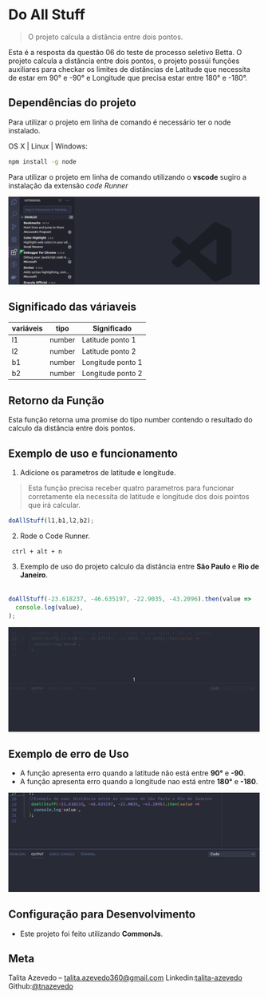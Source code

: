 # Do All Stuff
> O projeto calcula a distância entre dois pontos.


Esta é a resposta da questão 06 do teste de processo seletivo Betta. O projeto calcula a distância entre dois pontos, o projeto possúi funções auxiliares para checkar os limites de distâncias de Latitude  que necessita de estar em 90° e  -90° e Longitude que precisa estar entre 180° e -180°.



## Dependências do projeto


Para utilizar o projeto em linha de comando é necessário ter o node instalado.

OS X | Linux  | Windows:

```sh
npm install -g node
```

Para utilizar o projeto em linha de comando utilizando o **vscode** sugiro a instalação da extensão *code Runner*

![CodeRunner-ext](./images/codeRunner.gif)



## Significado das váriaveis

| variáveis   | tipo     | Significado        |
|-------------|----------|--------------------|
| l1          | number   | Latitude ponto 1   |
| l2          | number   | Latitude ponto 2   |
| b1          | number   | Longitude ponto 1  |
| b2          | number   | Longitude ponto 2  |


## Retorno da Função

Esta função retorna uma promise do tipo number contendo   o resultado do calculo da distância entre dois pontos.

## Exemplo de uso e funcionamento


1. Adicione os parametros de latitude e longitude.

> Esta função precisa receber quatro parametros para funcionar corretamente ela necessíta de latitude e longitude dos dois pointos que irá calcular.


```js
doAllStuff(l1,b1,l2,b2);
```


2. Rode o Code Runner.

```
 ctrl + alt + n

```

3. Exemplo de uso  do  projeto calculo da distância entre **São Paulo** e **Rio de Janeiro**.


```js

doAllStuff(-23.618237, -46.635197, -22.9035, -43.2096).then(value =>
  console.log(value),
);

```

![Running-example](./images/runningDoAllStuff.gif)



## Exemplo de erro de Uso

- A função apresenta erro quando a latitude não está entre **90°** e **-90**.
- A função apresenta erro quando a longitude nao está entre **180°** e **-180**.

![Error-example](./images/Error-91.gif)





## Configuração para Desenvolvimento

 - Este projeto foi feito utilizando **CommonJs**.




## Meta

Talita Azevedo – talita.azevedo360@gmail.com
Linkedin:[talita-azevedo](https://www.linkedin.com/in/talita-azevedo/)
Github:[@tnazevedo](https://github.com/tnazevedo)





